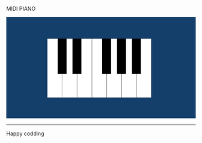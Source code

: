 

  
MIDI PIANO

![Alt text](<Screenshot 2024-01-07 130135.png>)

------------------------------
Happy codding